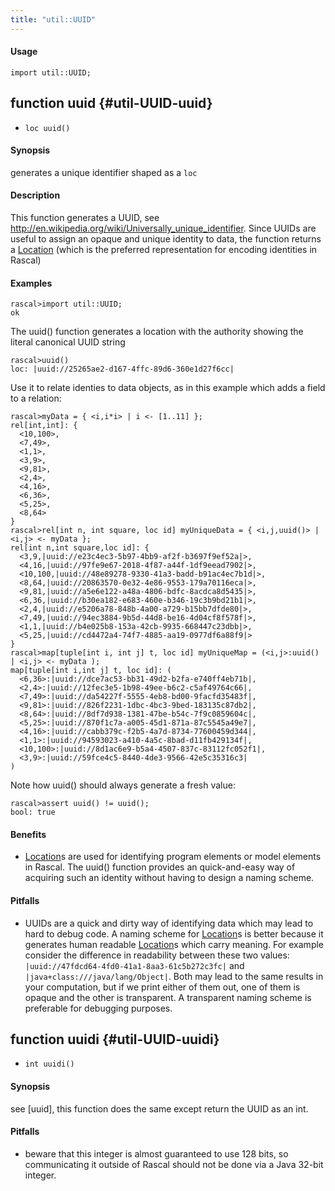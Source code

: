 ```yaml
---
title: "util::UUID"
---
```


#### Usage

`import util::UUID;`


## function uuid {#util-UUID-uuid}

* ``loc uuid()``


#### Synopsis

generates a unique identifier shaped as a `loc`

#### Description

This function generates a UUID, see http://en.wikipedia.org/wiki/Universally_unique_identifier.
Since UUIDs are useful to assign an opaque and unique identity to data, the function returns
a [Location](/Rascal/Expressions/Values/Location) (which is the preferred representation for encoding identities in Rascal)

#### Examples


```rascal-shell
rascal>import util::UUID;
ok
```

The uuid() function generates a location with the authority showing the literal canonical UUID string

```rascal-shell
rascal>uuid()
loc: |uuid://25265ae2-d167-4ffc-89d6-360e1d27f6cc|
```

Use it to relate identies to data objects, as in this example which adds a field to a relation:


```rascal-shell
rascal>myData = { <i,i*i> | i <- [1..11] }; 
rel[int,int]: {
  <10,100>,
  <7,49>,
  <1,1>,
  <3,9>,
  <9,81>,
  <2,4>,
  <4,16>,
  <6,36>,
  <5,25>,
  <8,64>
}
rascal>rel[int n, int square, loc id] myUniqueData = { <i,j,uuid()> | <i,j> <- myData };
rel[int n,int square,loc id]: {
  <3,9,|uuid://e23c4ec3-5b97-4bb9-af2f-b3697f9ef52a|>,
  <4,16,|uuid://97fe9e67-2018-4f87-a44f-1df9eead7902|>,
  <10,100,|uuid://48e89278-9330-41a3-badd-b91ac4ec7b1d|>,
  <8,64,|uuid://20863570-0e32-4e86-9553-179a70116eca|>,
  <9,81,|uuid://a5e6e122-a48a-4806-bdfc-8acdca8d5435|>,
  <6,36,|uuid://b30ea182-e683-460e-b346-19c3b9bd21b1|>,
  <2,4,|uuid://e5206a78-848b-4a00-a729-b15bb7dfde80|>,
  <7,49,|uuid://94ec3884-9b5d-44d8-be16-4d04cf8f578f|>,
  <1,1,|uuid://b4e025b8-153a-42cb-9935-668447c23dbb|>,
  <5,25,|uuid://cd4472a4-74f7-4885-aa19-0977df6a88f9|>
}
rascal>map[tuple[int i, int j] t, loc id] myUniqueMap = (<i,j>:uuid() | <i,j> <- myData );
map[tuple[int i,int j] t, loc id]: (
  <6,36>:|uuid://dce7ac53-bb31-49d2-b2fa-e740ff4eb71b|,
  <2,4>:|uuid://12fec3e5-1b98-49ee-b6c2-c5af49764c66|,
  <7,49>:|uuid://da54227f-5555-4eb8-bd00-9facfd35483f|,
  <9,81>:|uuid://826f2231-1dbc-4bc3-9bed-183135c87db2|,
  <8,64>:|uuid://8df7d938-1381-47be-b54c-7f9c0859604c|,
  <5,25>:|uuid://870f1c7a-a005-45d1-871a-87c5545a49e7|,
  <4,16>:|uuid://cabb379c-f2b5-4a7d-8734-77600459d344|,
  <1,1>:|uuid://94593023-a410-4a5c-8bad-d11fb429134f|,
  <10,100>:|uuid://8d1ac6e9-b5a4-4507-837c-83112fc052f1|,
  <3,9>:|uuid://59fce4c5-8440-4de3-9566-42e5c35316c3|
)
```
Note how uuid() should always generate a fresh value:

```rascal-shell
rascal>assert uuid() != uuid(); 
bool: true
```

#### Benefits

*  [Location](/Rascal/Expressions/Values/Location)s are used for identifying program elements or model elements in Rascal. The uuid() function provides
an quick-and-easy way of acquiring such an identity without having to design a naming scheme.

#### Pitfalls

*  UUIDs are a quick and dirty way of identifying data which may lead to hard to debug code. A naming scheme for [Location](/Rascal/Expressions/Values/Location)s is better because it generates human readable
[Location](/Rascal/Expressions/Values/Location)s which carry meaning. For example consider the difference in readability between these two values:
`|uuid://47fdcd64-4fd0-41a1-8aa3-61c5b272c3fc|` and `|java+class:///java/lang/Object|`. Both may lead to the same 
results in your computation, but if we print either of them out, one of them is opaque and the other is transparent. A transparent naming scheme is preferable for
debugging purposes.

## function uuidi {#util-UUID-uuidi}

* ``int uuidi()``


#### Synopsis

see [uuid], this function does the same except return the UUID as an int.

#### Pitfalls

*  beware that this integer is almost guaranteed to use 128 bits, so communicating it outside of
Rascal should not be done via a Java 32-bit integer.

